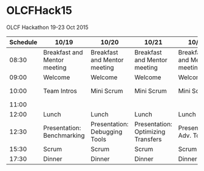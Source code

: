 # OLCFHack15
OLCF Hackathon 19-23 Oct 2015

| Schedule | 10/19 | 10/20 | 10/21 | 10/22 | 10/23 |
|----------|-------------------------------|-------------------------------|------------------------------------|-------------------------------|-------------------------------|
| 08:30 | Breakfast and  Mentor meeting | Breakfast and  Mentor meeting | Breakfast and  Mentor meeting | Breakfast and  Mentor meeting | Breakfast and  Mentor meeting |
| 09:00 | Welcome | Welcome | Welcome | Welcome | Welcome |
| 10:00 | Team Intros | Mini Scrum | Mini Scrum | Mini Scrum | Final Presentations |
| 11:00 |  |  |  |  |  |
| 12:00 | Lunch | Lunch | Lunch | Lunch | Lunch |
| 12:30 | Presentation: Benchmarking | Presentation: Debugging Tools | Presentation: Optimizing Transfers | Presentation: Adv. Topics |  |
| 15:30 | Scrum | Scrum | Scrum | Scrum | Scrum |
| 17:30 | Dinner | Dinner | Dinner | Dinner | Dinner |
